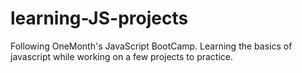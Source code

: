 # learning-JS-projects
Following OneMonth's JavaScript BootCamp.
Learning the basics of javascript while working on a few projects to practice.
